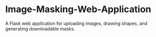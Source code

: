 # Image-Masking-Web-Application
A Flask web application for uploading images, drawing shapes, and generating downloadable masks.
